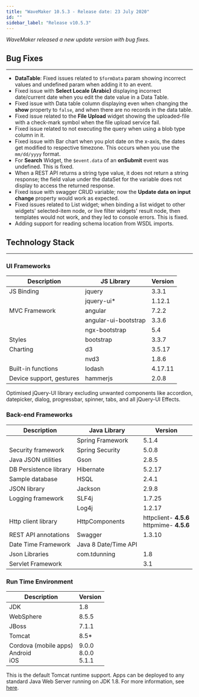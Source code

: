 ```yaml
---
title: "WaveMaker 10.5.3 - Release date: 23 July 2020"
id: ""
sidebar_label: "Release v10.5.3"
---
```

*WaveMaker released a new update version with bug fixes.*

## Bug Fixes

---

- **DataTable**: Fixed issues related to `$formData` param showing incorrect values and undefined param when adding it to an event.
- Fixed issue with **Select Locale (Arabic)** displaying incorrect date/current date when you edit the date value in a Data Table.
- Fixed issue with Data table column displaying even when changing the **show** property to `false`, and when there are no records in the data table.
- Fixed issue related to the **File Upload** widget showing the uploaded-file with a check-mark symbol when the file upload service fail.
- Fixed issue related to not executing the query when using a blob type column in it.
- Fixed issue with Bar chart when you plot date on the x-axis, the dates get modified to respective timezone. This occurs when you use the `mm/dd/yyyy` format.
- For **Search** Widget, the `$event.data` of an **onSubmit** event was undefined. This is fixed.
- When a REST API returns a string type value, it does not return a string response; the field value under the dataSet for the variable does not display to access the returned response.
- Fixed issue with swagger CRUD variable; now the **Update data on input change** property would work as expected.
- Fixed issues related to List widget; when binding a list widget to other widgets' selected-item node, or live filter widgets' result node, then templates would not work, and they led to console errors. This is fixed.
- Adding support for reading schema location from WSDL imports.

## Technology Stack

---

### UI Frameworks

| Description | JS Library | Version |
| --- | --- | --- |
| JS Binding | jquery | 3.3.1 |
|  | jquery-ui* | 1.12.1 |
| MVC Framework | angular | 7.2.2 |
|  | angular-ui-bootstrap | 3.3.6 |
|  | ngx-bootstrap | 5.4|
| Styles | bootstrap | 3.3.7 |
| Charting | d3 | 3.5.17 |
|  | nvd3 | 1.8.6 |
| Built-in functions | lodash | 4.17.11 |
| Device support, gestures | hammerjs | 2.0.8 |

Optimised jQuery-UI library excluding unwanted components like accordion, datepicker, dialog, progressbar, spinner, tabs, and all jQuery-UI Effects.

### Back-end Frameworks

| Description | Java Library | Version |
| --- | --- | --- |
|  | Spring Framework |5.1.4 |
| Security framework | Spring Security | 5.0.8 |
| Java JSON utilities | Gson |2.8.5 |
| DB Persistence library | Hibernate |5.2.17 |
| Sample database | HSQL |2.4.1 |
| JSON library | Jackson |2.9.8 |
| Logging framework | SLF4j |1.7.25 |
|  | Log4j | 1.2.17 |
| Http client library | HttpComponents |httpclient- **4.5.6** <br> httpmime- **4.5.6** |
| REST API annotations | Swagger | 1.3.10 |
| Date Time Framework | Java 8 Date/Time API |  |
| Json Libraries | com.tdunning |  1.8 |
| Servlet Framework |  | 3.1 |

### Run Time Environment

| Description | Version |
| --- | --- |
| JDK | 1.8 |
| WebSphere | 8.5.5 |
| JBoss | 7.1.1 |
| Tomcat | 8.5* |
| Cordova (mobile apps) <br> Android <br> iOS | 9.0.0 <br> 8.0.0  <br> 5.1.1 |


This is the default Tomcat runtime support. Apps can be deployed to any standard Java Web Server running on JDK 1.8. For more information, see [here](/learn/app-development/deployment/deployment-web-server).
